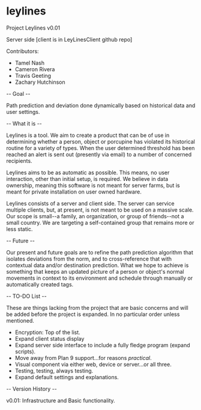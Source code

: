 leylines
========

Project Leylines
v0.01

Server side 
[client is in LeyLinesClient github repo]

Contributors:
* Tamel Nash
* Cameron Rivera
* Travis Geeting
* Zachary Hutchinson

-- Goal --

Path prediction and deviation done dynamically based on historical data and user settings. 

-- What it is --

Leylines is a tool. We aim to create a product that can be of use in determining whether a person, object or porcupine has violated its historical routine for a variety of types. When the user determined threshold has been reached an alert is sent out (presently via email) to a number of concerned recipients.

Leylines aims to be as automatic as possible. This means, no user interaction, other than initial setup, is required. We believe in data ownership, meaning this software is not meant for server farms, but is meant for private installation on user owned hardware.

Leylines consists of a server and client side. The server can service multiple clients, but, at present, is not meant to be used on a massive scale. Our scope is small--a family, an organization, or group of friends--not a small country. We are targeting a self-contained group that remains more or less static. 

-- Future --

Our present and future goals are to refine the path prediction algorithm that isolates deviations from the norm, and to cross-reference that with contextual data and/or destination prediction. What we hope to achieve is something that keeps an updated picture of a person or object's normal movements in context to its environment and schedule through manually or automatically created tags.

-- TO-DO List --

These are things lacking from the project that are basic concerns and will be added before the project is expanded. In no particular order unless mentioned.

* Encryption: Top of the list.
* Expand client status display
* Expand server side interface to include a fully fledge program (expand scripts).
* Move away from Plan 9 support...for reasons <i>practical</i>.
* Visual component via either web, device or server...or all three.
* Testing, testing, always testing.
* Expand default settings and explanations.

-- Version History --

v0.01: Infrastructure and Basic functionality. 
